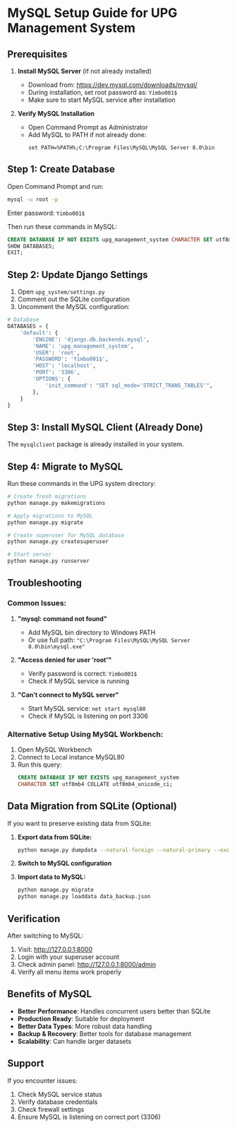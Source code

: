 # MySQL Setup Guide for UPG Management System

## Prerequisites

1. **Install MySQL Server** (if not already installed)
   - Download from: https://dev.mysql.com/downloads/mysql/
   - During installation, set root password as: `Yimbo001$`
   - Make sure to start MySQL service after installation

2. **Verify MySQL Installation**
   - Open Command Prompt as Administrator
   - Add MySQL to PATH if not already done:
     ```
     set PATH=%PATH%;C:\Program Files\MySQL\MySQL Server 8.0\bin
     ```

## Step 1: Create Database

Open Command Prompt and run:

```bash
mysql -u root -p
```

Enter password: `Yimbo001$`

Then run these commands in MySQL:

```sql
CREATE DATABASE IF NOT EXISTS upg_management_system CHARACTER SET utf8mb4 COLLATE utf8mb4_unicode_ci;
SHOW DATABASES;
EXIT;
```

## Step 2: Update Django Settings

1. Open `upg_system/settings.py`
2. Comment out the SQLite configuration
3. Uncomment the MySQL configuration:

```python
# Database
DATABASES = {
    'default': {
        'ENGINE': 'django.db.backends.mysql',
        'NAME': 'upg_management_system',
        'USER': 'root',
        'PASSWORD': 'Yimbo001$',
        'HOST': 'localhost',
        'PORT': '3306',
        'OPTIONS': {
            'init_command': "SET sql_mode='STRICT_TRANS_TABLES'",
        },
    }
}
```

## Step 3: Install MySQL Client (Already Done)

The `mysqlclient` package is already installed in your system.

## Step 4: Migrate to MySQL

Run these commands in the UPG system directory:

```bash
# Create fresh migrations
python manage.py makemigrations

# Apply migrations to MySQL
python manage.py migrate

# Create superuser for MySQL database
python manage.py createsuperuser

# Start server
python manage.py runserver
```

## Troubleshooting

### Common Issues:

1. **"mysql: command not found"**
   - Add MySQL bin directory to Windows PATH
   - Or use full path: `"C:\Program Files\MySQL\MySQL Server 8.0\bin\mysql.exe"`

2. **"Access denied for user 'root'"**
   - Verify password is correct: `Yimbo001$`
   - Check if MySQL service is running

3. **"Can't connect to MySQL server"**
   - Start MySQL service: `net start mysql80`
   - Check if MySQL is listening on port 3306

### Alternative Setup Using MySQL Workbench:

1. Open MySQL Workbench
2. Connect to Local instance MySQL80
3. Run this query:
   ```sql
   CREATE DATABASE IF NOT EXISTS upg_management_system
   CHARACTER SET utf8mb4 COLLATE utf8mb4_unicode_ci;
   ```

## Data Migration from SQLite (Optional)

If you want to preserve existing data from SQLite:

1. **Export data from SQLite:**
   ```bash
   python manage.py dumpdata --natural-foreign --natural-primary --exclude=auth.permission --exclude=contenttypes --indent=2 > data_backup.json
   ```

2. **Switch to MySQL configuration**

3. **Import data to MySQL:**
   ```bash
   python manage.py migrate
   python manage.py loaddata data_backup.json
   ```

## Verification

After switching to MySQL:

1. Visit: http://127.0.0.1:8000
2. Login with your superuser account
3. Check admin panel: http://127.0.0.1:8000/admin
4. Verify all menu items work properly

## Benefits of MySQL

- **Better Performance**: Handles concurrent users better than SQLite
- **Production Ready**: Suitable for deployment
- **Better Data Types**: More robust data handling
- **Backup & Recovery**: Better tools for database management
- **Scalability**: Can handle larger datasets

## Support

If you encounter issues:
1. Check MySQL service status
2. Verify database credentials
3. Check firewall settings
4. Ensure MySQL is listening on correct port (3306)
